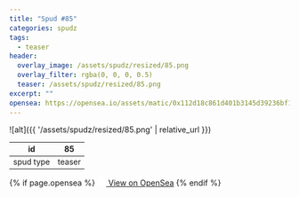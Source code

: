 ```yaml
---
title: "Spud #85"
categories: spudz
tags:
  - teaser
header:
  overlay_image: /assets/spudz/resized/85.png
  overlay_filter: rgba(0, 0, 0, 0.5)
  teaser: /assets/spudz/resized/85.png
excerpt: ""
opensea: https://opensea.io/assets/matic/0x112d18c861d401b3145d39236bf149f01e18beed/85
---
```

![alt]({{ '/assets/spudz/resized/85.png' | relative_url }})

| id | 85 |
|-|-|
| spud type | teaser |

{% if page.opensea %}
<a href="{{page.opensea}}" class="btn btn--info" onclick="window.open(this.href, '_blank'); return false;"><img src="/assets/images/opensea.svg" width="16px"><span>  View on OpenSea</span></a>
{% endif %}
